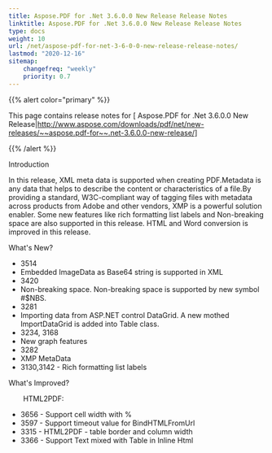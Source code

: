 ```yaml
---
title: Aspose.PDF for .Net 3.6.0.0 New Release Release Notes
linktitle: Aspose.PDF for .Net 3.6.0.0 New Release Release Notes
type: docs
weight: 10
url: /net/aspose-pdf-for-net-3-6-0-0-new-release-release-notes/
lastmod: "2020-12-16"
sitemap:
    changefreq: "weekly"
    priority: 0.7
---
```


{{% alert color="primary" %}}

This page contains release notes for [ Aspose.PDF for .Net 3.6.0.0 New Release|http://www.aspose.com/downloads/pdf/net/new-releases/~~aspose.pdf-for~~.net-3.6.0.0-new-release/]

{{% /alert %}}

Introduction

In this release, XML meta data is supported when creating PDF.Metadata is any data that helps to describe the content or characteristics of a file.By providing a standard, W3C-compliant way of tagging files with metadata across products from Adobe and other vendors, XMP is a powerful solution enabler. Some new features like rich formatting list labels and Non-breaking space are also supported in this release. HTML and Word conversion is improved in this release.

What's New?

- 3514
- Embedded ImageData as Base64 string is supported in XML
- 3420
- Non-breaking space. Non-breaking space is supported by new symbol #$NBS.
- 3281
- Importing data from ASP.NET control DataGrid. A new mothed ImportDataGrid is
  added into Table class.
- 3234, 3168
- New graph features
- 3282
- XMP MetaData
- 3130,3142 - Rich formatting list labels 

What's Improved?

`    `HTML2PDF:

- 3656 - Support
  cell width with % 
- 3597 -
  Support timeout value for BindHTMLFromUrl
- 3315 -
  HTML2PDF - table border and column width
- 3366 -
  Support
  Text mixed with Table in Inline Html
